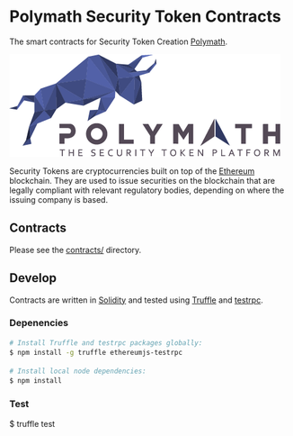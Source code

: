 # Polymath Security Token Contracts

The smart contracts for Security Token Creation [Polymath][polymath].

![Polymath](Polymath.png)

Security Tokens are cryptocurrencies built on top of the [Ethereum][ethereum] blockchain.
They are used to issue securities on the blockchain that are legally compliant with relevant regulatory bodies, depending on where the issuing company is based.

## Contracts

Please see the [contracts/](contracts) directory.

## Develop

Contracts are written in [Solidity][solidity] and tested using [Truffle][truffle] and [testrpc][testrpc].

### Depenencies

```bash
# Install Truffle and testrpc packages globally:
$ npm install -g truffle ethereumjs-testrpc

# Install local node dependencies:
$ npm install
```

### Test
$ truffle test

[polymath]: https://polymath.network
[ethereum]: https://www.ethereum.org/

[solidity]: https://solidity.readthedocs.io/en/develop/
[truffle]: http://truffleframework.com/
[testrpc]: https://github.com/ethereumjs/testrpc
